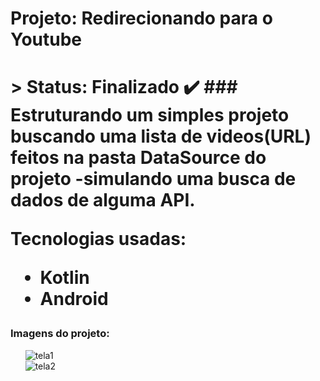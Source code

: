 <h1> Projeto: Redirecionando para o Youtube <h1> 
  > Status: Finalizado ✔️
  ### Estruturando um simples projeto buscando uma lista de videos(URL) feitos na pasta DataSource do projeto -simulando uma busca de dados de alguma API.
  
  <br>
  
  <strong>Tecnologias usadas: </strong>
   + Kotlin
   + Android 
  
   ### Imagens do projeto:
  
&nbsp;&nbsp;&nbsp;&nbsp;&nbsp;&nbsp;![tela1](https://user-images.githubusercontent.com/79876042/149163459-858d38f0-80db-4310-b7e3-b10408882ef4.png)
  <br>
&nbsp;&nbsp;&nbsp;&nbsp;&nbsp;&nbsp;![tela2](https://user-images.githubusercontent.com/79876042/149163472-78ef169d-59fd-4f52-8090-27ec7f63b097.png)
